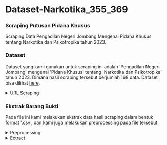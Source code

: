 # Dataset-Narkotika_355_369

### Scraping Putusan Pidana Khusus
Scraping Data Pengadilan Negeri Jombang Mengenai Pidana Khusus tentang Narkotika dan Psikotropika tahun 2023.

### Dataset
Dataset yang kami gunakan untuk scraping ini adalah 'Pengadilan Negeri Jombang' mengenai 'Pidana Khusus' tentang 'Narkotika dan Psikotropika' tahun 2023. Dimana hasil scraping tersebut berjumlah 168 data. Dataset bisa dilihat [here](https://drive.google.com/drive/folders/1Lbn3_6uAaz0Ppvz1Pr47l7j4BfuV085Q?usp=sharing).

<details>
<summary>URL Scraping</summary>
https://putusan3.mahkamahagung.go.id/search.html?q=&jenis_doc=putusan&cat=3c40e48bbab311301a21c445b3c7fe57&jd=AMAR_LAINNYA&tp=0&court=098188PN317+++++++++++++++++++++&t_put=2023&t_reg=&t_upl=&t_pr=
  
Output Hasil scraping [here](https://drive.google.com/drive/folders/1-09WtL_h_GGngG9gtxN9tlE8-OVzcJAF?usp=sharing)
</details>

### Ekstrak Barang Bukti
Pada file ini kami melakukan ekstrak data hasil scraping dalam bentuk format '.csv', dan kami juga melakukan preprocessing pada file tersebut.
<details>
<summary>Preprocessing</summary>
- Mengupload file 'putusan_ma__2023-11-11 (1).csv'
- Mengembalikan jumlah nilai NaN di semua kolom pandas DataFrame dengan Python 'df.isna().sum()'
- Menghapus baris/kolom tertentu 'columns_to_drop'
</details>
<details>
<summary>Extract</summary>
- Fungsi untuk ekstraksi kalimat dengan kata kunci 'def extract_sentence_with_keyword(text, keyword):'
- Menambahkan kolom baru ke DataFrame '] = df['catatan_amar'].apply(lambda x: extract_sentence_with_keyword(x, "barang bukti berupa"))' 
- Menyimpan DataFrame ke file CSV baru 'output_csv = 'output_with_barang_bukti.csv'
df.to_csv(output_csv, index=False)'
- Menampilkan hasil file CSV dengan DataFrame 'df'
